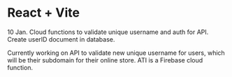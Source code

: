 # React + Vite
10 Jan.
Cloud functions to validate unique username and auth for API.
Create userID document in database.

Currently working on API to validate new unique username for users, which will be their subdomain for their online store. ATI is a Firebase cloud function.